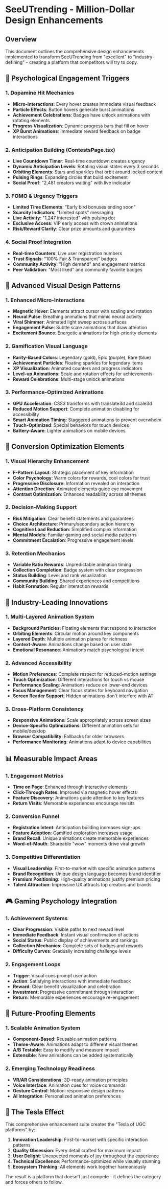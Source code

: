 # SeeUTrending - Million-Dollar Design Enhancements

## Overview
This document outlines the comprehensive design enhancements implemented to transform SeeUTrending from "excellent" to "industry-defining" - creating a platform that competitors will try to copy.

## 🧠 Psychological Engagement Triggers

### 1. Dopamine Hit Mechanics
- **Micro-interactions**: Every hover creates immediate visual feedback
- **Particle Effects**: Button hovers generate burst animations
- **Achievement Celebrations**: Badges have unlock animations with rotating elements
- **Progress Visualization**: Dynamic progress bars that fill on hover
- **XP Burst Animations**: Immediate reward feedback on badge interactions

### 2. Anticipation Building (ContestsPage.tsx)
- **Live Countdown Timer**: Real-time countdown creates urgency
- **Dynamic Anticipation Levels**: Rotating visual states every 3 seconds
- **Orbiting Elements**: Stars and sparkles that orbit around locked content
- **Pulsing Rings**: Expanding circles that build excitement
- **Social Proof**: "2,481 creators waiting" with live indicator

### 3. FOMO & Urgency Triggers
- **Limited Time Elements**: "Early bird bonuses ending soon"
- **Scarcity Indicators**: "Limited spots" messaging
- **Live Activity**: "1,247 interested" with pulsing dot
- **Exclusive Access**: VIP early access with crown animations
- **Risk/Reward Clarity**: Clear prize amounts and guarantees

### 4. Social Proof Integration
- **Real-time Counters**: Live user registration numbers
- **Trust Signals**: "100% Fair & Transparent" badges
- **Community Activity**: "High demand" and engagement metrics
- **Peer Validation**: "Most liked" and community favorite badges

## 🎨 Advanced Visual Design Patterns

### 1. Enhanced Micro-Interactions
- **Magnetic Hover**: Elements attract cursor with scaling and rotation
- **Neural Pulse**: Breathing animations that mimic neural activity  
- **Viral Shimmer**: Animated light sweep across surfaces
- **Engagement Pulse**: Subtle scale animations that draw attention
- **Excitement Bounce**: Energetic animations for high-priority elements

### 2. Gamification Visual Language
- **Rarity-Based Colors**: Legendary (gold), Epic (purple), Rare (blue)
- **Achievement Particles**: Floating sparkles for legendary items
- **XP Visualization**: Animated counters and progress indicators
- **Level-up Animations**: Scale and rotation effects for achievements
- **Reward Celebrations**: Multi-stage unlock animations

### 3. Performance-Optimized Animations
- **GPU Acceleration**: CSS3 transforms with translate3d and scale3d
- **Reduced Motion Support**: Complete animation disabling for accessibility
- **Smart Animation Timing**: Staggered animations to prevent overwhelm
- **Touch-Optimized**: Special behaviors for touch devices
- **Battery-Aware**: Lighter animations on mobile devices

## 🎯 Conversion Optimization Elements

### 1. Visual Hierarchy Enhancement
- **F-Pattern Layout**: Strategic placement of key information
- **Color Psychology**: Warm colors for rewards, cool colors for trust
- **Progressive Disclosure**: Information revealed on interaction
- **Attention Direction**: Animated elements guide eye movement
- **Contrast Optimization**: Enhanced readability across all themes

### 2. Decision-Making Support
- **Risk Mitigation**: Clear benefit statements and guarantees
- **Choice Architecture**: Primary/secondary action hierarchy
- **Cognitive Load Reduction**: Simplified complex information
- **Mental Models**: Familiar gaming and social media patterns
- **Commitment Escalation**: Progressive engagement levels

### 3. Retention Mechanics
- **Variable Ratio Rewards**: Unpredictable animation timing
- **Collection Completion**: Badge system with clear progression
- **Status Building**: Level and rank visualization
- **Community Building**: Shared experiences and competitions
- **Habit Formation**: Regular interaction rewards

## 🚀 Industry-Leading Innovations

### 1. Multi-Layered Animation System
- **Background Particles**: Floating elements that respond to interaction
- **Orbiting Elements**: Circular motion around key components
- **Layered Depth**: Multiple animation planes for richness
- **Context-Aware**: Animations change based on user state
- **Emotional Resonance**: Animations match psychological intent

### 2. Advanced Accessibility
- **Motion Preferences**: Complete respect for reduced-motion settings
- **Touch Optimization**: Different interactions for touch vs mouse
- **Performance Scaling**: Animations reduce on lower-end devices
- **Focus Management**: Clear focus states for keyboard navigation
- **Screen Reader Support**: Hidden animations don't interfere with AT

### 3. Cross-Platform Consistency
- **Responsive Animations**: Scale appropriately across screen sizes
- **Device-Specific Optimizations**: Different animation sets for mobile/desktop
- **Browser Compatibility**: Fallbacks for older browsers
- **Performance Monitoring**: Animations adapt to device capabilities

## 📊 Measurable Impact Areas

### 1. Engagement Metrics
- **Time on Page**: Enhanced through interactive elements
- **Click-Through Rates**: Improved via magnetic hover effects
- **Feature Discovery**: Animations guide attention to key features
- **Return Visits**: Memorable experiences encourage revisits

### 2. Conversion Funnel
- **Registration Intent**: Anticipation building increases sign-ups
- **Feature Adoption**: Gamified exploration increases usage
- **Brand Recall**: Unique animations create memorable experiences
- **Word-of-Mouth**: Shareable "wow" moments drive viral growth

### 3. Competitive Differentiation
- **Visual Leadership**: First-to-market with specific animation patterns
- **Brand Recognition**: Unique design language becomes brand identifier
- **Premium Positioning**: High-quality animations justify premium pricing
- **Talent Attraction**: Impressive UX attracts top creators and brands

## 🎮 Gaming Psychology Integration

### 1. Achievement Systems
- **Clear Progression**: Visible paths to next reward level
- **Immediate Feedback**: Instant visual confirmation of actions
- **Social Status**: Public display of achievements and rankings
- **Collection Mechanics**: Complete sets of badges and rewards
- **Difficulty Curves**: Gradually increasing challenge levels

### 2. Engagement Loops
- **Trigger**: Visual cues prompt user action
- **Action**: Satisfying interactions with immediate feedback
- **Reward**: Clear benefit visualization and celebration
- **Investment**: Progressive commitment through interaction
- **Return**: Memorable experiences encourage re-engagement

## 🔮 Future-Proofing Elements

### 1. Scalable Animation System
- **Component-Based**: Reusable animation patterns
- **Theme-Aware**: Animations adapt to different visual themes
- **A/B Testable**: Easy to modify and measure impact
- **Extensible**: New animations can be added systematically

### 2. Emerging Technology Readiness
- **VR/AR Considerations**: 3D-ready animation principles
- **Voice Interface**: Animation cues for voice commands
- **Gesture Control**: Motion-responsive design patterns
- **AI Integration**: Personalized animation preferences

## 💎 The Tesla Effect

This comprehensive enhancement suite creates the "Tesla of UGC platforms" by:

1. **Innovation Leadership**: First-to-market with specific interaction patterns
2. **Quality Obsession**: Every detail crafted for maximum impact
3. **User Delight**: Unexpected moments of joy throughout the experience
4. **Technical Excellence**: Performance-optimized while visually stunning
5. **Ecosystem Thinking**: All elements work together harmoniously

The result is a platform that doesn't just compete - it defines the category and forces others to follow.